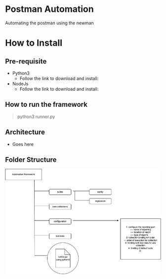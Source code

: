 # Postman Automation
Automating the postman using the newman

# How to Install

## Pre-requisite
- Python3
    - Follow the link to download and install:
- NodeJs
    - Follow the link to download and install:

## How to run the framework
> python3 runner.py

## Architecture
- Goes here

## Folder Structure
![Automation folder structure](./_dump/PostmanAutomationSolution.drawio.png?raw=true "Automation Framework Structure")
